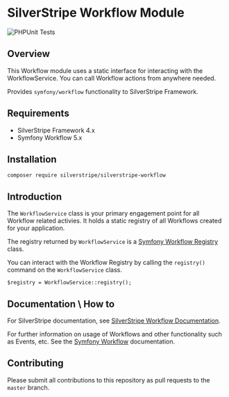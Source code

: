 # SilverStripe Workflow Module

![PHPUnit Tests](https://github.com/brettt89/silverstripe-workflow/workflows/PHPUnit%20Tests/badge.svg)

## Overview

This Workflow module uses a static interface for interacting with the WorkflowService. You can call Workflow actions from anywhere needed. 

Provides `symfony/workflow` functionality to SilverStripe Framework.

## Requirements

 * SilverStripe Framework 4.x
 * Symfony Workflow 5.x

## Installation

```
composer require silverstripe/silverstripe-workflow
```

## Introduction

The `WorkflowService` class is your primary engagement point for all Workflow related activies. It holds a static registry of all Workflows created for your application.

The registry returned by `WorkflowService` is a [Symfony Workflow Registry](https://github.com/symfony/symfony/blob/master/src/Symfony/Component/Workflow/Registry.php) class.

You can interact with the Workflow Registry by calling the `registry()` command on the `WorkflowService` class.

```
$registry = WorkflowService::registry();
```

## Documentation \ How to

For SilverStripe documentation, see [SilverStripe Workflow Documentation](./docs/en/index.md).

For further information on usage of Workflows and other functionality such as Events, etc. See the [Symfony Workflow](https://symfony.com/doc/current/workflow.html) documentation.

## Contributing

Please submit all contributions to this repository as pull requests to the `master` branch.